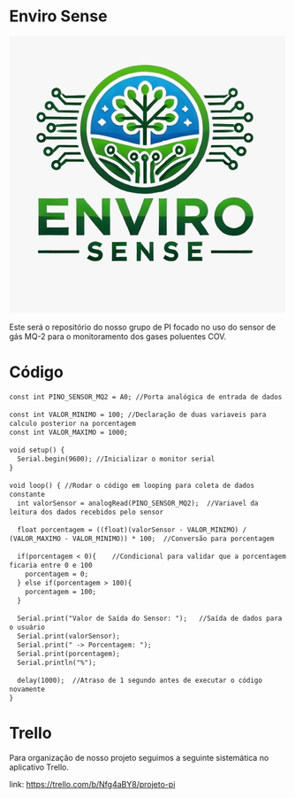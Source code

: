 # Enviro Sense

<img src='./Logo/Logo.jpeg'/>

<p>Este será o repositório do nosso grupo de PI focado no uso do sensor de gás MQ-2 para o monitoramento dos gases poluentes COV.</p>

# Código
```
const int PINO_SENSOR_MQ2 = A0; //Porta analógica de entrada de dados

const int VALOR_MINIMO = 100; //Declaração de duas variaveis para calculo posterior na porcentagem
const int VALOR_MAXIMO = 1000;

void setup() {
  Serial.begin(9600); //Inicializar o monitor serial
}

void loop() { //Rodar o código em looping para coleta de dados constante
  int valorSensor = analogRead(PINO_SENSOR_MQ2);  //Variavel da leitura dos dados recebidos pelo sensor

  float porcentagem = ((float)(valorSensor - VALOR_MINIMO) / (VALOR_MAXIMO - VALOR_MINIMO)) * 100;  //Conversão para porcentagem

  if(porcentagem < 0){    //Condicional para validar que a porcentagem ficaria entre 0 e 100
    porcentagem = 0;
  } else if(porcentagem > 100){
    porcentagem = 100;
  }

  Serial.print("Valor de Saída do Sensor: ");   //Saída de dados para o usuário
  Serial.print(valorSensor);
  Serial.print(" -> Porcentagem: ");
  Serial.print(porcentagem);
  Serial.println("%");

  delay(1000);  //Atraso de 1 segundo antes de executar o código novamente
}
```

# Trello
<p>Para organização de nosso projeto seguimos a seguinte sistemática no aplicativo Trello.</p>

link: https://trello.com/b/Nfg4aBY8/projeto-pi
